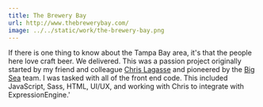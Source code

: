 ```yaml
---
title: The Brewery Bay
url: http://www.thebrewerybay.com/
image: ../../static/work/the-brewery-bay.png
---
```


If there is one thing to know about the Tampa Bay area, it\'s that the people here love craft beer. We delivered. This was a passion project originally started by my friend and colleague <a href="https://chrislagasse.com/">Chris Lagasse</a> and pioneered by the <a href="https://bigsea.co/">Big Sea</a> team. I was tasked with all of the front end code. This included JavaScript, Sass, HTML, UI/UX, and working with Chris to integrate with ExpressionEngine.'
